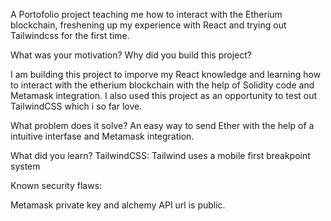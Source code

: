 A Portofolio project teaching me how to interact with the Etherium blockchain, freshening up my experience with React and trying out Tailwindcss for the first time.



What was your motivation?
Why did you build this project?

I am building this project to imporve my React knowledge and learning how to interact with the etherium blockchain with the help of Solidity code and Metamask integration. I also used this project as an opportunity to test out TailwindCSS which i so far love. 

What problem does it solve?
An easy way to send Ether with the help of a intuitive interfase and Metamask integration.

What did you learn?
TailwindCSS:
    Tailwind uses a mobile first breakpoint system

Known security flaws:

Metamask private key and alchemy API url is public.